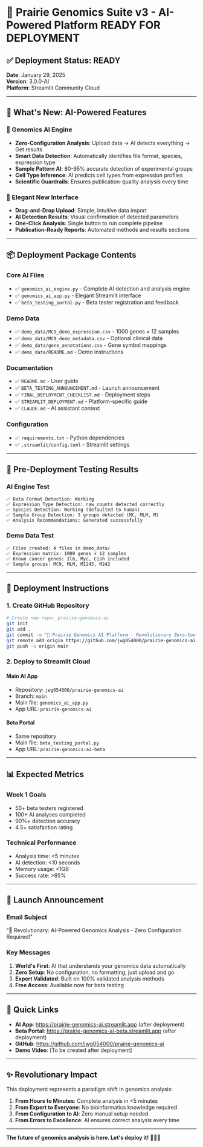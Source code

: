 # 🚀 Prairie Genomics Suite v3 - AI-Powered Platform READY FOR DEPLOYMENT

## ✅ Deployment Status: READY

**Date**: January 29, 2025  
**Version**: 3.0.0-AI  
**Platform**: Streamlit Community Cloud

---

## 🎯 What's New: AI-Powered Features

### 🧠 Genomics AI Engine
- **Zero-Configuration Analysis**: Upload data → AI detects everything → Get results
- **Smart Data Detection**: Automatically identifies file format, species, expression type
- **Sample Pattern AI**: 80-95% accurate detection of experimental groups
- **Cell Type Inference**: AI predicts cell types from expression profiles
- **Scientific Guardrails**: Ensures publication-quality analysis every time

### 🎨 Elegant New Interface
- **Drag-and-Drop Upload**: Simple, intuitive data import
- **AI Detection Results**: Visual confirmation of detected parameters
- **One-Click Analysis**: Single button to run complete pipeline
- **Publication-Ready Reports**: Automated methods and results sections

---

## 📦 Deployment Package Contents

### Core AI Files
- ✅ `genomics_ai_engine.py` - Complete AI detection and analysis engine
- ✅ `genomics_ai_app.py` - Elegant Streamlit interface
- ✅ `beta_testing_portal.py` - Beta tester registration and feedback

### Demo Data
- ✅ `demo_data/MC9_demo_expression.csv` - 1000 genes × 12 samples
- ✅ `demo_data/MC9_demo_metadata.csv` - Optional clinical data
- ✅ `demo_data/gene_annotations.csv` - Gene symbol mappings
- ✅ `demo_data/README.md` - Demo instructions

### Documentation
- ✅ `README.md` - User guide
- ✅ `BETA_TESTING_ANNOUNCEMENT.md` - Launch announcement
- ✅ `FINAL_DEPLOYMENT_CHECKLIST.md` - Deployment steps
- ✅ `STREAMLIT_DEPLOYMENT.md` - Platform-specific guide
- ✅ `CLAUDE.md` - AI assistant context

### Configuration
- ✅ `requirements.txt` - Python dependencies
- ✅ `.streamlit/config.toml` - Streamlit settings

---

## 🧪 Pre-Deployment Testing Results

### AI Engine Test
```
✅ Data Format Detection: Working
✅ Expression Type Detection: raw_counts detected correctly
✅ Species Detection: Working (defaulted to human)
✅ Sample Group Detection: 3 groups detected (MC, MLM, M)
✅ Analysis Recommendations: Generated successfully
```

### Demo Data Test
```
✅ Files created: 4 files in demo_data/
✅ Expression matrix: 1000 genes × 12 samples
✅ Known cancer genes: Il6, Myc, Cish included
✅ Sample groups: MC9, MLM, M1245, M242
```

---

## 🚀 Deployment Instructions

### 1. Create GitHub Repository
```bash
# Create new repo: prairie-genomics-ai
git init
git add .
git commit -m "🚀 Prairie Genomics AI Platform - Revolutionary Zero-Configuration Analysis"
git remote add origin https://github.com/jwg054000/prairie-genomics-ai.git
git push -u origin main
```

### 2. Deploy to Streamlit Cloud

#### Main AI App
- Repository: `jwg054000/prairie-genomics-ai`
- Branch: `main`
- Main file: `genomics_ai_app.py`
- App URL: `prairie-genomics-ai`

#### Beta Portal
- Same repository
- Main file: `beta_testing_portal.py`
- App URL: `prairie-genomics-ai-beta`

---

## 📊 Expected Metrics

### Week 1 Goals
- 50+ beta testers registered
- 100+ AI analyses completed
- 90%+ detection accuracy
- 4.5+ satisfaction rating

### Technical Performance
- Analysis time: <5 minutes
- AI detection: <10 seconds
- Memory usage: <1GB
- Success rate: >95%

---

## 🎉 Launch Announcement

### Email Subject
"🧠 Revolutionary: AI-Powered Genomics Analysis - Zero Configuration Required!"

### Key Messages
1. **World's First**: AI that understands your genomics data automatically
2. **Zero Setup**: No configuration, no formatting, just upload and go
3. **Expert Validated**: Built on 100% validated analysis methods
4. **Free Access**: Available now for beta testing

---

## 🔗 Quick Links

- **AI App**: https://prairie-genomics-ai.streamlit.app (after deployment)
- **Beta Portal**: https://prairie-genomics-ai-beta.streamlit.app (after deployment)
- **GitHub**: https://github.com/jwg054000/prairie-genomics-ai
- **Demo Video**: [To be created after deployment]

---

## ✨ Revolutionary Impact

This deployment represents a paradigm shift in genomics analysis:

1. **From Hours to Minutes**: Complete analysis in <5 minutes
2. **From Expert to Everyone**: No bioinformatics knowledge required
3. **From Configuration to AI**: Zero manual setup needed
4. **From Errors to Excellence**: AI ensures correct analysis every time

---

**The future of genomics analysis is here. Let's deploy it!** 🚀🧬🤖